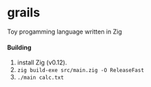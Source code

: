 # grails
Toy progamming language written in Zig

#### Building
1. install Zig (v0.12).
2. `zig build-exe src/main.zig -O ReleaseFast`
3. `./main calc.txt`